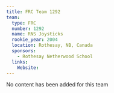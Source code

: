 ```yaml
---
title: FRC Team 1292
team:
  type: FRC
  number: 1292
  name: RNS Joysticks
  rookie_year: 2004
  location: Rothesay, NB, Canada
  sponsors:
    - Rothesay Netherwood School
  links:
    Website: 
---
```

No content has been added for this team